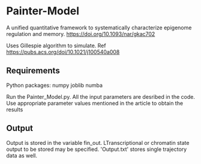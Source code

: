 # Painter-Model
A unified quantitative framework to systematically characterize epigenome regulation and memory. https://doi.org/10.1093/nar/gkac702

Uses Gillespie algorithm to simulate. Ref https://pubs.acs.org/doi/10.1021/j100540a008

## Requirements
Python packages: 
numpy 
joblib
numba

Run the Painter_Model.py. All the input parameters are desribed in the code. Use appropriate parameter values mentioned in the article to obtain the results

 
## Output
   Output is stored in the variable fin_out. LTranscriptional or chromatin state output to be stored may be specified. 'Output.txt' stores single trajectory data as well.  
   
